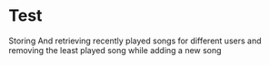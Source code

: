 # Test
Storing And retrieving recently played songs for different users and removing the least played song while adding a new song 

